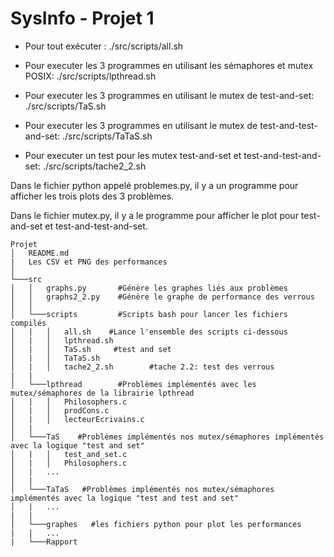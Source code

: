 # SysInfo - Projet 1
- Pour tout exécuter : 
./src/scripts/all.sh

- Pour executer les 3 programmes en utilisant les sémaphores et mutex POSIX:
./src/scripts/lpthread.sh

- Pour executer les 3 programmes en utilisant le mutex de test-and-set:
./src/scripts/TaS.sh

- Pour executer les 3 programmes en utilisant le mutex de test-and-test-and-set:
./src/scripts/TaTaS.sh

- Pour executer un test pour les mutex test-and-set et test-and-test-and-set:
./src/scripts/tache2_2.sh

Dans le fichier python appelé problemes.py, 
il y a un programme pour afficher les trois plots des 3 problèmes.

Dans le fichier mutex.py, il y a le programme pour afficher le plot pour
test-and-set et test-and-test-and-set.


```
Projet
│   README.md
|   Les CSV et PNG des performances
│
└───src
│   │   graphs.py       #Génère les graphes liés aux problèmes
│   │   graphs2_2.py    #Génère le graphe de performance des verrous
│   │
│   └───scripts         #Scripts bash pour lancer les fichiers compilés
│   |   │   all.sh    #Lance l'ensemble des scripts ci-dessous
│   |   │   lpthread.sh
│   |   │   TaS.sh     #test and set
│   |   │   TaTaS.sh
│   |   │   tache2_2.sh        #tache 2.2: test des verrous
|   |
│   └───lpthread        #Problèmes implémentés avec les mutex/sémaphores de la librairie lpthread
│   |   │   Philosophers.c
│   |   │   prodCons.c
│   |   │   lecteurEcrivains.c
│   |
│   └───TaS    #Problèmes implémentés nos mutex/sémaphores implémentés avec la logique "test and set"
│   |   │   test_and_set.c
│   |   │   Philosophers.c
│   |   ...
│   |
│   └───TaTaS   #Problèmes implémentés nos mutex/sémaphores implémentés avec la logique "test and test and set"
│   |   ...
|   |
│   └───graphes   #les fichiers python pour plot les performances
|   |   ...
|   └───Rapport